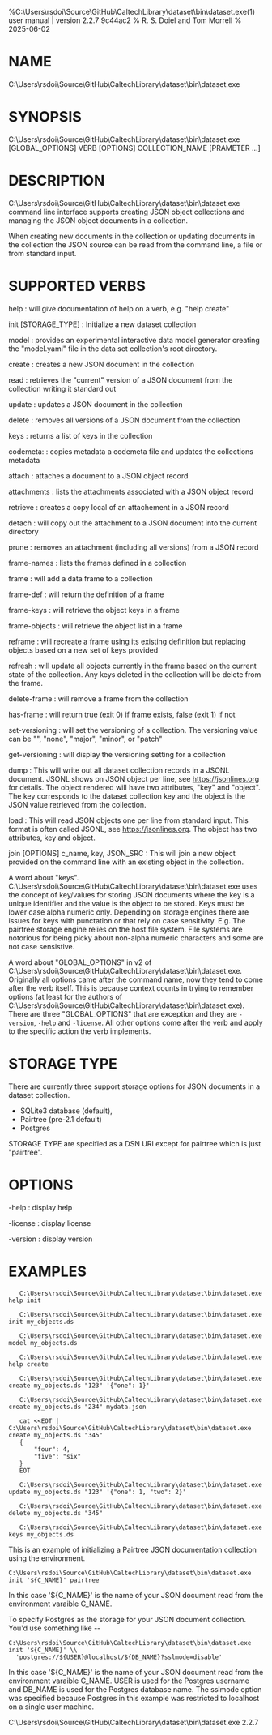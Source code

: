%C:\Users\rsdoi\Source\GitHub\CaltechLibrary\dataset\bin\dataset.exe(1) user manual | version 2.2.7 9c44ac2
% R. S. Doiel and Tom Morrell
% 2025-06-02

# NAME

C:\Users\rsdoi\Source\GitHub\CaltechLibrary\dataset\bin\dataset.exe 

# SYNOPSIS

C:\Users\rsdoi\Source\GitHub\CaltechLibrary\dataset\bin\dataset.exe [GLOBAL_OPTIONS] VERB [OPTIONS] COLLECTION_NAME [PRAMETER ...]

# DESCRIPTION

C:\Users\rsdoi\Source\GitHub\CaltechLibrary\dataset\bin\dataset.exe command line interface supports creating JSON object
collections and managing the JSON object documents in a collection.

When creating new documents in the collection or updating documents
in the collection the JSON source can be read from the command line,
a file or from standard input.

# SUPPORTED VERBS

help
: will give documentation of help on a verb, e.g. "help create"

init [STORAGE_TYPE]
: Initialize a new dataset collection

model
: provides an experimental interactive data model generator creating
the "model.yaml" file in the data set collection's root directory.

create
: creates a new JSON document in the collection

read
: retrieves the "current" version of a JSON document from 
  the collection writing it standard out

update
: updates a JSON document in the collection

delete
: removes all versions of a JSON document from the collection

keys
: returns a list of keys in the collection

codemeta:
: copies metadata a codemeta file and updates the 
  collections metadata

attach
: attaches a document to a JSON object record

attachments
: lists the attachments associated with a JSON object record

retrieve
: creates a copy local of an attachement in a JSON record

detach
: will copy out the attachment to a JSON document 
  into the current directory 

prune
: removes an attachment (including all versions) from a JSON record

frame-names
: lists the frames defined in a collection

frame
: will add a data frame to a collection 

frame-def
: will return the definition of a frame

frame-keys
: will retrieve the object keys in a frame

frame-objects
: will retrieve the object list in a frame

reframe
: will recreate a frame using its existing definition but
  replacing objects based on a new set of keys provided

refresh
: will update all objects currently in the frame based on the
  current state of the collection. Any keys deleted in the collection
  will be delete from the frame.

delete-frame
: will remove a frame from the collection

has-frame
: will return true (exit 0) if frame exists, false (exit 1)
  if not

set-versioning
: will set the versioning of a collection. The versioning
  value can be "", "none", "major", "minor", or "patch"

get-versioning
: will display the versioning setting for a collection

dump
: This will write out all dataset collection records in a JSONL document.
JSONL shows on JSON object per line, see https://jsonlines.org for details.
The object rendered will have two attributes, "key" and "object". The
key corresponds to the dataset collection key and the object is the JSON
value retrieved from the collection.

load
: This will read JSON objects one per line from standard input. This
format is often called JSONL, see https://jsonlines.org. The object
has two attributes, key and object. 

join [OPTIONS] c_name, key, JSON_SRC
: This will join a new object provided on the command line with an
existing object in the collection.


A word about "keys". C:\Users\rsdoi\Source\GitHub\CaltechLibrary\dataset\bin\dataset.exe uses the concept of key/values for
storing JSON documents where the key is a unique identifier and the
value is the object to be stored.  Keys must be lower case 
alpha numeric only.  Depending on storage engines there are issues
for keys with punctation or that rely on case sensitivity. E.g. 
The pairtree storage engine relies on the host file system. File
systems are notorious for being picky about non-alpha numeric
characters and some are not case sensistive.

A word about "GLOBAL_OPTIONS" in v2 of C:\Users\rsdoi\Source\GitHub\CaltechLibrary\dataset\bin\dataset.exe.  Originally
all options came after the command name, now they tend to
come after the verb itself. This is because context counts
in trying to remember options (at least for the authors of
C:\Users\rsdoi\Source\GitHub\CaltechLibrary\dataset\bin\dataset.exe).  There are three "GLOBAL_OPTIONS" that are exception
and they are `-version`, `-help`
and `-license`. All other options come
after the verb and apply to the specific action the verb
implements.

# STORAGE TYPE

There are currently three support storage options for JSON documents in a dataset collection.

- SQLite3 database (default),
- Pairtree (pre-2.1 default)
- Postgres

STORAGE TYPE are specified as a DSN URI except for pairtree which is just "pairtree".


# OPTIONS

-help
: display help

-license
: display license

-version
: display version

# EXAMPLES

~~~
   C:\Users\rsdoi\Source\GitHub\CaltechLibrary\dataset\bin\dataset.exe help init

   C:\Users\rsdoi\Source\GitHub\CaltechLibrary\dataset\bin\dataset.exe init my_objects.ds 

   C:\Users\rsdoi\Source\GitHub\CaltechLibrary\dataset\bin\dataset.exe model my_objects.ds

   C:\Users\rsdoi\Source\GitHub\CaltechLibrary\dataset\bin\dataset.exe help create

   C:\Users\rsdoi\Source\GitHub\CaltechLibrary\dataset\bin\dataset.exe create my_objects.ds "123" '{"one": 1}'

   C:\Users\rsdoi\Source\GitHub\CaltechLibrary\dataset\bin\dataset.exe create my_objects.ds "234" mydata.json 
   
   cat <<EOT | C:\Users\rsdoi\Source\GitHub\CaltechLibrary\dataset\bin\dataset.exe create my_objects.ds "345"
   {
	   "four": 4,
	   "five": "six"
   }
   EOT

   C:\Users\rsdoi\Source\GitHub\CaltechLibrary\dataset\bin\dataset.exe update my_objects.ds "123" '{"one": 1, "two": 2}'

   C:\Users\rsdoi\Source\GitHub\CaltechLibrary\dataset\bin\dataset.exe delete my_objects.ds "345"

   C:\Users\rsdoi\Source\GitHub\CaltechLibrary\dataset\bin\dataset.exe keys my_objects.ds
~~~

This is an example of initializing a Pairtree JSON documentation
collection using the environment.

~~~
C:\Users\rsdoi\Source\GitHub\CaltechLibrary\dataset\bin\dataset.exe init '${C_NAME}' pairtree
~~~

In this case '${C_NAME}' is the name of your JSON document
read from the environment varaible C_NAME.

To specify Postgres as the storage for your JSON document collection.
You'd use something like --

~~~
C:\Users\rsdoi\Source\GitHub\CaltechLibrary\dataset\bin\dataset.exe init '${C_NAME}' \\
  'postgres://${USER}@localhost/${DB_NAME}?sslmode=disable'
~~~


In this case '${C_NAME}' is the name of your JSON document
read from the environment varaible C_NAME. USER is used
for the Postgres username and DB_NAME is used for the Postgres
database name.  The sslmode option was specified because Postgres
in this example was restricted to localhost on a single user machine.


C:\Users\rsdoi\Source\GitHub\CaltechLibrary\dataset\bin\dataset.exe 2.2.7


